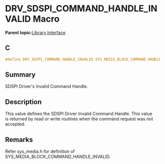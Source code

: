 # DRV\_SDSPI\_COMMAND\_HANDLE\_INVALID Macro

**Parent topic:**[Library Interface](GUID-7A1B4F41-7CC6-49CF-941E-25265059D247.md)

## C

```c
#define DRV_SDSPI_COMMAND_HANDLE_INVALID SYS_MEDIA_BLOCK_COMMAND_HANDLE_INVALID

```

## Summary

SDSPI Driver's Invalid Command Handle.

## Description

This value defines the SDSPI Driver Invalid Command Handle. This value<br />is returned by read or write routines when the command request was not<br />accepted.

## Remarks

Refer sys\_media.h for definition of SYS\_MEDIA\_BLOCK\_COMMAND\_HANDLE\_INVALID.

